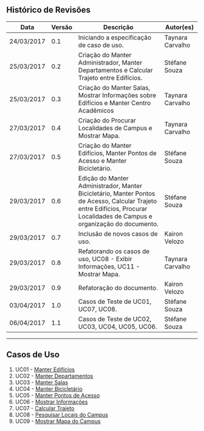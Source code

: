 ## Histórico de Revisões

| Data       | Versão | Descrição                                                                                                                                                                  | Autor(es)        |
|------------|--------|----------------------------------------------------------------------------------------------------------------------------------------------------------------------------|------------------|
| 24/03/2017 | 0.1    | Iniciando a especificação de caso de uso.                                                                                                                                  | Taynara Carvalho |
| 25/03/2017 | 0.2    | Criação do Manter Administrador, Manter Departamentos e Calcular Trajeto entre Edifícios.                                                                                  | Stéfane Souza    |
| 25/03/2017 | 0.3    | Criação do Manter Salas, Mostrar Informações sobre Edifícios e Manter Centro Acadêmicos                                                                                    | Taynara Carvalho |
| 27/03/2017 | 0.4    | Criação do Procurar Localidades de Campus e Mostrar Mapa.                                                                                                                  | Taynara Carvalho |
| 27/03/2017 | 0.5    | Criação do Manter Edifícios, Manter Pontos de Acesso e Manter Bicicletário.                                                                                                | Stéfane Souza    |
| 29/03/2017 | 0.6    | Edição do Manter Administrador, Manter Bicicletário, Manter Pontos de Acesso, Calcular Trajeto entre Edifícios, Procurar Localidades de Campus e organização do documento. | Stéfane Souza    |
| 29/03/2017 | 0.7    | Inclusão de novos casos de uso.                                                                                                                                            | Kairon Velozo    |
| 29/03/2017 | 0.8    | Refatorando os casos de uso, UC08 - Exibir Informações, UC11 - Mostrar Mapa.                                                                                                                                            | Taynara Carvalho    | 
| 29/03/2017 | 0.9    | Refatoração do documento.                                                                                                                                             | Kairon Velozo    | 
| 03/04/2017 | 1.0    | Casos de Teste de UC01, UC07, UC08.                                                                                                                                             | Stéfane Souza    | 
| 06/04/2017 | 1.1    | Casos de Teste de UC02, UC03, UC04, UC05, UC06.                                                                                                                                             | Stéfane Souza    | 

***

## Casos de Uso

1. UC01 - [Manter Edifícios](https://github.com/fga-gpp-mds/2017.1-LocalizacaoDarcy/wiki/UC02---Manter-Edif%C3%ADcios)
2. UC02 - [Manter Departamentos](https://github.com/fga-gpp-mds/2017.1-LocalizacaoDarcy/wiki/UC03-Manter-Departamentos)
3. UC03 - [Manter Salas](https://github.com/fga-gpp-mds/2017.1-LocalizacaoDarcy/wiki/UC04-Manter-Salas)
4. UC04 - [Manter Bicicletário](https://github.com/fga-gpp-mds/2017.1-LocalizacaoDarcy/wiki/UC06-Manter-Biciclet%C3%A1rios)
5. UC05 - [Manter Pontos de Acesso](https://github.com/fga-gpp-mds/2017.1-LocalizacaoDarcy/wiki/UC07-Manter-Pontos-de-Acesso)
6. UC06 - [Mostrar Informações](https://github.com/fga-gpp-mds/2017.1-LocalizacaoDarcy/wiki/UC08-Mostrar-Informa%C3%A7%C3%B5es)
7. UC07 - [Calcular Trajeto](https://github.com/fga-gpp-mds/2017.1-OndeE-UnB/wiki/UC07----Calcular-Trajeto-entre-Edif%C3%ADcios)
8. UC08 - [Pesquisar Locais do Campus](https://github.com/fga-gpp-mds/2017.1-OndeE-UnB/wiki/UC08---Procurar-Locais-do-Campus)
9. UC09 - [Mostrar Mapa do Campus](https://github.com/fga-gpp-mds/2017.1-LocalizacaoDarcy/wiki/UC11---Mostrar-Mapa-do-Campus)
